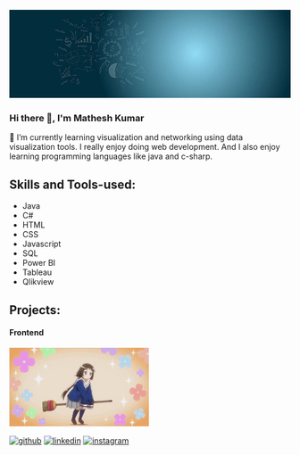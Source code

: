 ![Visualization and Networking](https://github.com/Mathesh099/Mathesh099/blob/main/e785d7a108fb82b535ad387cc6a67cf0.jpg)

### Hi there 👋, I'm Mathesh Kumar
🌱 I’m currently learning visualization and networking using data visualization tools. I really enjoy doing web development. And I also enjoy learning programming languages like java and c-sharp.

## Skills and Tools-used:
* Java
* C#
* HTML
* CSS
* Javascript
* SQL
* Power BI
* Tableau
* Qlikview

## Projects:
#### Frontend
<a href="https://github.com/Mathesh099/frontend/tree/Project-1"><img src='https://github.com/Mathesh099/frontend/blob/Project-1/Anime%20girl.gif' width="250" ></a>


[<img src='https://cdn.jsdelivr.net/npm/simple-icons@3.0.1/icons/github.svg' alt='github' height='40'>](https://github.com/Mathesh099)  [<img src='https://cdn.jsdelivr.net/npm/simple-icons@3.0.1/icons/linkedin.svg' alt='linkedin' height='40'>](https://www.linkedin.com/in/mathesh-kumar-106320161/)  [<img src='https://cdn.jsdelivr.net/npm/simple-icons@3.0.1/icons/instagram.svg' alt='instagram' height='40'>](https://www.instagram.com/mathesh__kumar/)  

